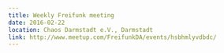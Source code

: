 ```yaml
---
title: Weekly Freifunk meeting
date: 2016-02-22
location: Chaos Darmstadt e.V., Darmstadt
link: http://www.meetup.com/FreifunkDA/events/hsbhmlyvdbdc/
---
```


